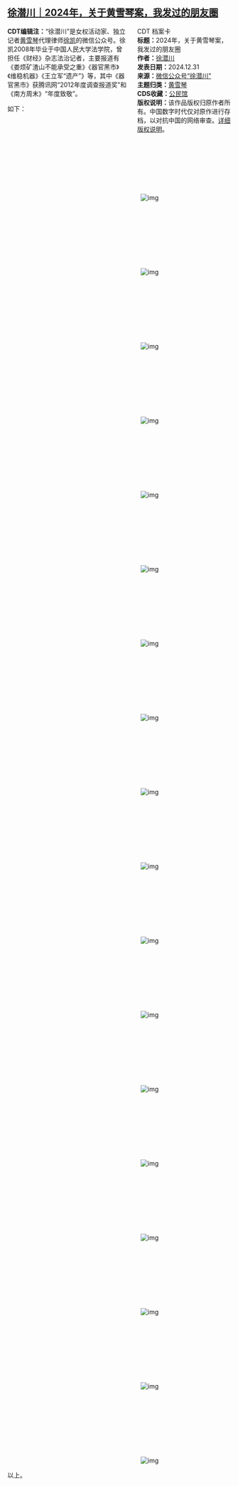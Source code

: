 <!--1735760886000-->
[徐潜川｜2024年，关于黄雪琴案，我发过的朋友圈](https://chinadigitaltimes.net/chinese/714589.html)
------

<div style="width:42%;float:right;padding-left:20px"><div class="su-spoiler su-spoiler-style-fancy su-spoiler-icon-chevron-circle" data-scroll-offset="0" data-anchor-in-url="no"><div class="su-spoiler-title" tabindex="0" role="button"><span class="su-spoiler-icon"></span>CDT 档案卡</div><div class="su-spoiler-content su-u-clearfix su-u-trim"><strong>标题：</strong>2024年，关于黄雪琴案，我发过的朋友圈<br><strong>作者：</strong><a href="https://chinadigitaltimes.net/space/徐潜川" target="_blank">徐潜川</a><br><strong>发表日期：</strong>2024.12.31<br><strong>来源：</strong><a href="https://web.archive.org/web/20250101193249/https://mp.weixin.qq.com/s/pSyLmUeesKHZmuWavUWu3A" target="_blank">微信公众号“徐潜川”</a><br><strong>主题归类：</strong><a href="https://chinadigitaltimes.net/space/黄雪琴" target="_blank">黄雪琴</a><br><strong>CDS收藏：</strong><a href="https://chinadigitaltimes.net/space/%E5%85%AC%E6%B0%91%E9%A6%86" target="_blank" rel="noopener">公民馆</a><br><strong>版权说明：</strong>该作品版权归原作者所有。中国数字时代仅对原作进行存档，以对抗中国的网络审查。<a href="https://chinadigitaltimes.net/chinese/copyright">详细版权说明</a>。</div></div></div><p><strong>CDT编辑注：</strong>“徐潜川”是女权活动家、独立记者<a href="https://chinadigitaltimes.net/space/%E9%BB%84%E9%9B%AA%E7%90%B4" title="黄雪琴">黄雪琴</a>代理律师<a href="https://chinadigitaltimes.net/space/%E5%BE%90%E5%87%AF" title="徐凯">徐凯</a>的微信公众号。徐凯2008年毕业于中国人民大学法学院，曾担任《财经》杂志法治记者，主要报道有《娄烦矿渣山不能承受之重》《器官黑市》《维稳机器》《王立军“遗产”》等，其中《器官黑市》获腾讯网“2012年度调查报道奖”和《南方周末》“年度致敬”。</p><p>如下：</p><p><img decoding="async" src="data:image/svg+xml,%3Csvg%20xmlns='http://www.w3.org/2000/svg'%20viewBox='0%200%200%200'%3E%3C/svg%3E" alt="img" data-lazy-src="https://chinadigitaltimes.net/chinese/files/2025/01/post-714589-677596bdc565f.png"><noscript><img decoding="async" src="https://chinadigitaltimes.net/chinese/files/2025/01/post-714589-677596bdc565f.png" alt="img"></noscript></p><p><img decoding="async" src="data:image/svg+xml,%3Csvg%20xmlns='http://www.w3.org/2000/svg'%20viewBox='0%200%200%200'%3E%3C/svg%3E" alt="img" data-lazy-src="https://chinadigitaltimes.net/chinese/files/2025/01/post-714589-677596c06c583."><noscript><img decoding="async" src="https://chinadigitaltimes.net/chinese/files/2025/01/post-714589-677596c06c583." alt="img"></noscript></p><p><img decoding="async" src="data:image/svg+xml,%3Csvg%20xmlns='http://www.w3.org/2000/svg'%20viewBox='0%200%200%200'%3E%3C/svg%3E" alt="img" data-lazy-src="https://chinadigitaltimes.net/chinese/files/2025/01/post-714589-677596c419748."><noscript><img decoding="async" src="https://chinadigitaltimes.net/chinese/files/2025/01/post-714589-677596c419748." alt="img"></noscript></p><p><img decoding="async" src="data:image/svg+xml,%3Csvg%20xmlns='http://www.w3.org/2000/svg'%20viewBox='0%200%200%200'%3E%3C/svg%3E" alt="img" data-lazy-src="https://chinadigitaltimes.net/chinese/files/2025/01/post-714589-677596c793804.png"><noscript><img decoding="async" src="https://chinadigitaltimes.net/chinese/files/2025/01/post-714589-677596c793804.png" alt="img"></noscript></p><p><img decoding="async" src="data:image/svg+xml,%3Csvg%20xmlns='http://www.w3.org/2000/svg'%20viewBox='0%200%200%200'%3E%3C/svg%3E" alt="img" data-lazy-src="https://chinadigitaltimes.net/chinese/files/2025/01/post-714589-677596cbc5cf6.png"><noscript><img decoding="async" src="https://chinadigitaltimes.net/chinese/files/2025/01/post-714589-677596cbc5cf6.png" alt="img"></noscript></p><p><img decoding="async" src="data:image/svg+xml,%3Csvg%20xmlns='http://www.w3.org/2000/svg'%20viewBox='0%200%200%200'%3E%3C/svg%3E" alt="img" data-lazy-src="https://chinadigitaltimes.net/chinese/files/2025/01/post-714589-677596cf4c5e5.png"><noscript><img decoding="async" src="https://chinadigitaltimes.net/chinese/files/2025/01/post-714589-677596cf4c5e5.png" alt="img"></noscript></p><p><img decoding="async" src="data:image/svg+xml,%3Csvg%20xmlns='http://www.w3.org/2000/svg'%20viewBox='0%200%200%200'%3E%3C/svg%3E" alt="img" data-lazy-src="https://chinadigitaltimes.net/chinese/files/2025/01/post-714589-677596d3b2184.png"><noscript><img decoding="async" src="https://chinadigitaltimes.net/chinese/files/2025/01/post-714589-677596d3b2184.png" alt="img"></noscript></p><p><img decoding="async" src="data:image/svg+xml,%3Csvg%20xmlns='http://www.w3.org/2000/svg'%20viewBox='0%200%200%200'%3E%3C/svg%3E" alt="img" data-lazy-src="https://chinadigitaltimes.net/chinese/files/2025/01/post-714589-677596d6539d2."><noscript><img decoding="async" src="https://chinadigitaltimes.net/chinese/files/2025/01/post-714589-677596d6539d2." alt="img"></noscript></p><p><img decoding="async" src="data:image/svg+xml,%3Csvg%20xmlns='http://www.w3.org/2000/svg'%20viewBox='0%200%200%200'%3E%3C/svg%3E" alt="img" data-lazy-src="https://chinadigitaltimes.net/chinese/files/2025/01/post-714589-677596d9d8775.png"><noscript><img decoding="async" src="https://chinadigitaltimes.net/chinese/files/2025/01/post-714589-677596d9d8775.png" alt="img"></noscript></p><p><img decoding="async" src="data:image/svg+xml,%3Csvg%20xmlns='http://www.w3.org/2000/svg'%20viewBox='0%200%200%200'%3E%3C/svg%3E" alt="img" data-lazy-src="https://chinadigitaltimes.net/chinese/files/2025/01/post-714589-677596dd925e5.png"><noscript><img decoding="async" src="https://chinadigitaltimes.net/chinese/files/2025/01/post-714589-677596dd925e5.png" alt="img"></noscript></p><p><img decoding="async" src="data:image/svg+xml,%3Csvg%20xmlns='http://www.w3.org/2000/svg'%20viewBox='0%200%200%200'%3E%3C/svg%3E" alt="img" data-lazy-src="https://chinadigitaltimes.net/chinese/files/2025/01/post-714589-677596e1093a9.png"><noscript><img decoding="async" src="https://chinadigitaltimes.net/chinese/files/2025/01/post-714589-677596e1093a9.png" alt="img"></noscript></p><p><img decoding="async" src="data:image/svg+xml,%3Csvg%20xmlns='http://www.w3.org/2000/svg'%20viewBox='0%200%200%200'%3E%3C/svg%3E" alt="img" data-lazy-src="https://chinadigitaltimes.net/chinese/files/2025/01/post-714589-677596e52d158.png"><noscript><img decoding="async" src="https://chinadigitaltimes.net/chinese/files/2025/01/post-714589-677596e52d158.png" alt="img"></noscript></p><p><img decoding="async" src="data:image/svg+xml,%3Csvg%20xmlns='http://www.w3.org/2000/svg'%20viewBox='0%200%200%200'%3E%3C/svg%3E" alt="img" data-lazy-src="https://chinadigitaltimes.net/chinese/files/2025/01/post-714589-677596e7ebe96."><noscript><img decoding="async" src="https://chinadigitaltimes.net/chinese/files/2025/01/post-714589-677596e7ebe96." alt="img"></noscript></p><p><img decoding="async" src="data:image/svg+xml,%3Csvg%20xmlns='http://www.w3.org/2000/svg'%20viewBox='0%200%200%200'%3E%3C/svg%3E" alt="img" data-lazy-src="https://chinadigitaltimes.net/chinese/files/2025/01/post-714589-677596eaa0c30."><noscript><img decoding="async" src="https://chinadigitaltimes.net/chinese/files/2025/01/post-714589-677596eaa0c30." alt="img"></noscript></p><p><img decoding="async" src="data:image/svg+xml,%3Csvg%20xmlns='http://www.w3.org/2000/svg'%20viewBox='0%200%200%200'%3E%3C/svg%3E" alt="img" data-lazy-src="https://chinadigitaltimes.net/chinese/files/2025/01/post-714589-677596ed51d18."><noscript><img decoding="async" src="https://chinadigitaltimes.net/chinese/files/2025/01/post-714589-677596ed51d18." alt="img"></noscript></p><p><img decoding="async" src="data:image/svg+xml,%3Csvg%20xmlns='http://www.w3.org/2000/svg'%20viewBox='0%200%200%200'%3E%3C/svg%3E" alt="img" data-lazy-src="https://chinadigitaltimes.net/chinese/files/2025/01/post-714589-677596ef9c25d."><noscript><img decoding="async" src="https://chinadigitaltimes.net/chinese/files/2025/01/post-714589-677596ef9c25d." alt="img"></noscript></p><p><img decoding="async" src="data:image/svg+xml,%3Csvg%20xmlns='http://www.w3.org/2000/svg'%20viewBox='0%200%200%200'%3E%3C/svg%3E" alt="img" data-lazy-src="https://chinadigitaltimes.net/chinese/files/2025/01/post-714589-677596f240612."><noscript><img decoding="async" src="https://chinadigitaltimes.net/chinese/files/2025/01/post-714589-677596f240612." alt="img"></noscript></p><p><img decoding="async" src="data:image/svg+xml,%3Csvg%20xmlns='http://www.w3.org/2000/svg'%20viewBox='0%200%200%200'%3E%3C/svg%3E" alt="img" data-lazy-src="https://chinadigitaltimes.net/chinese/files/2025/01/post-714589-677596f6593d8."><noscript><img decoding="async" src="https://chinadigitaltimes.net/chinese/files/2025/01/post-714589-677596f6593d8." alt="img"></noscript></p><p>以上。</p><div class="addtoany_share_save_container addtoany_content addtoany_content_bottom"><div class="a2a_kit a2a_kit_size_32 addtoany_list" data-a2a-url="https://chinadigitaltimes.net/chinese/714589.html" data-a2a-title="徐潜川｜2024年，关于黄雪琴案，我发过的朋友圈"><a class="a2a_button_facebook" href="https://www.addtoany.com/add_to/facebook?linkurl=https%3A%2F%2Fchinadigitaltimes.net%2Fchinese%2F714589.html&amp;linkname=%E5%BE%90%E6%BD%9C%E5%B7%9D%EF%BD%9C2024%E5%B9%B4%EF%BC%8C%E5%85%B3%E4%BA%8E%E9%BB%84%E9%9B%AA%E7%90%B4%E6%A1%88%EF%BC%8C%E6%88%91%E5%8F%91%E8%BF%87%E7%9A%84%E6%9C%8B%E5%8F%8B%E5%9C%88" title="Facebook" rel="nofollow noopener" target="_blank"></a><a class="a2a_button_twitter" href="https://www.addtoany.com/add_to/twitter?linkurl=https%3A%2F%2Fchinadigitaltimes.net%2Fchinese%2F714589.html&amp;linkname=%E5%BE%90%E6%BD%9C%E5%B7%9D%EF%BD%9C2024%E5%B9%B4%EF%BC%8C%E5%85%B3%E4%BA%8E%E9%BB%84%E9%9B%AA%E7%90%B4%E6%A1%88%EF%BC%8C%E6%88%91%E5%8F%91%E8%BF%87%E7%9A%84%E6%9C%8B%E5%8F%8B%E5%9C%88" title="Twitter" rel="nofollow noopener" target="_blank"></a><a class="a2a_button_telegram" href="https://www.addtoany.com/add_to/telegram?linkurl=https%3A%2F%2Fchinadigitaltimes.net%2Fchinese%2F714589.html&amp;linkname=%E5%BE%90%E6%BD%9C%E5%B7%9D%EF%BD%9C2024%E5%B9%B4%EF%BC%8C%E5%85%B3%E4%BA%8E%E9%BB%84%E9%9B%AA%E7%90%B4%E6%A1%88%EF%BC%8C%E6%88%91%E5%8F%91%E8%BF%87%E7%9A%84%E6%9C%8B%E5%8F%8B%E5%9C%88" title="Telegram" rel="nofollow noopener" target="_blank"></a><a class="a2a_button_reddit" href="https://www.addtoany.com/add_to/reddit?linkurl=https%3A%2F%2Fchinadigitaltimes.net%2Fchinese%2F714589.html&amp;linkname=%E5%BE%90%E6%BD%9C%E5%B7%9D%EF%BD%9C2024%E5%B9%B4%EF%BC%8C%E5%85%B3%E4%BA%8E%E9%BB%84%E9%9B%AA%E7%90%B4%E6%A1%88%EF%BC%8C%E6%88%91%E5%8F%91%E8%BF%87%E7%9A%84%E6%9C%8B%E5%8F%8B%E5%9C%88" title="Reddit" rel="nofollow noopener" target="_blank"></a><a class="a2a_button_whatsapp" href="https://www.addtoany.com/add_to/whatsapp?linkurl=https%3A%2F%2Fchinadigitaltimes.net%2Fchinese%2F714589.html&amp;linkname=%E5%BE%90%E6%BD%9C%E5%B7%9D%EF%BD%9C2024%E5%B9%B4%EF%BC%8C%E5%85%B3%E4%BA%8E%E9%BB%84%E9%9B%AA%E7%90%B4%E6%A1%88%EF%BC%8C%E6%88%91%E5%8F%91%E8%BF%87%E7%9A%84%E6%9C%8B%E5%8F%8B%E5%9C%88" title="WhatsApp" rel="nofollow noopener" target="_blank"></a><a class="a2a_button_email" href="https://www.addtoany.com/add_to/email?linkurl=https%3A%2F%2Fchinadigitaltimes.net%2Fchinese%2F714589.html&amp;linkname=%E5%BE%90%E6%BD%9C%E5%B7%9D%EF%BD%9C2024%E5%B9%B4%EF%BC%8C%E5%85%B3%E4%BA%8E%E9%BB%84%E9%9B%AA%E7%90%B4%E6%A1%88%EF%BC%8C%E6%88%91%E5%8F%91%E8%BF%87%E7%9A%84%E6%9C%8B%E5%8F%8B%E5%9C%88" title="Email" rel="nofollow noopener" target="_blank"></a><a class="a2a_button_copy_link" href="https://www.addtoany.com/add_to/copy_link?linkurl=https%3A%2F%2Fchinadigitaltimes.net%2Fchinese%2F714589.html&amp;linkname=%E5%BE%90%E6%BD%9C%E5%B7%9D%EF%BD%9C2024%E5%B9%B4%EF%BC%8C%E5%85%B3%E4%BA%8E%E9%BB%84%E9%9B%AA%E7%90%B4%E6%A1%88%EF%BC%8C%E6%88%91%E5%8F%91%E8%BF%87%E7%9A%84%E6%9C%8B%E5%8F%8B%E5%9C%88" title="Copy Link" rel="nofollow noopener" target="_blank"></a><a class="a2a_dd addtoany_share_save addtoany_share" href="https://www.addtoany.com/share"></a></div></div>
